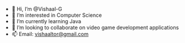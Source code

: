 - 👋 Hi, I’m @Vishaal-G
- 👀 I’m interested in Computer Science 
- 🌱 I’m currently learning Java
- 💞️ I’m looking to collaborate on video game development applications
- 📫 Email: vishaaltor@gmail.com

<!---
Vishaal-G/Vishaal-G is a ✨ special ✨ repository because its `README.md` (this file) appears on your GitHub profile.
You can click the Preview link to take a look at your changes.
--->

